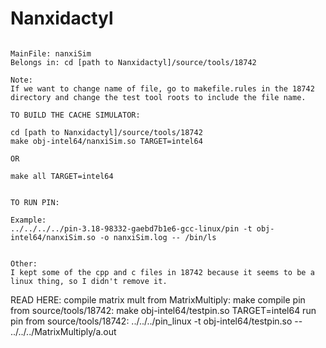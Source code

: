 # Nanxidactyl

~~~~~~~~~~~~~~~~~~~~~~~~~~~~~~~~~~~~~~~~~~~~~~~~~~~~~~~~~~~~~~~~~~~~~~~~~~~~

MainFile: nanxiSim 
Belongs in: cd [path to Nanxidactyl]/source/tools/18742

Note: 
If we want to change name of file, go to makefile.rules in the 18742 directory and change the test tool roots to include the file name. 

~~~~~~~~~~~~~~~~~~~~~~~~~~~~~~~~~~~~~~~~~~~~~~~~~~~~~~~~~~~~~~~~~~~~~~~~~~~~
~~~~~~~~~~~~~~~~~~~~~~~~~~~~~~~~~~~~~~~~~~~~~~~~~~~~~~~~~~~~~~~~~~~~~~~~~~~~
TO BUILD THE CACHE SIMULATOR:  

cd [path to Nanxidactyl]/source/tools/18742
make obj-intel64/nanxiSim.so TARGET=intel64

OR 

make all TARGET=intel64

~~~~~~~~~~~~~~~~~~~~~~~~~~~~~~~~~~~~~~~~~~~~~~~~~~~~~~~~~~~~~~~~~~~~~~~~~~~~
~~~~~~~~~~~~~~~~~~~~~~~~~~~~~~~~~~~~~~~~~~~~~~~~~~~~~~~~~~~~~~~~~~~~~~~~~~~~

TO RUN PIN: 

Example: 
../../../../pin-3.18-98332-gaebd7b1e6-gcc-linux/pin -t obj-intel64/nanxiSim.so -o nanxiSim.log -- /bin/ls

~~~~~~~~~~~~~~~~~~~~~~~~~~~~~~~~~~~~~~~~~~~~~~~~~~~~~~~~~~~~~~~~~~~~~~~~~~~~

~~~~~~~~~~~~~~~~~~~~~~~~~~~~~~~~~~~~~~~~~~~~~~~~~~~~~~~~~~~~~~~~~~~~~~~~~~~~

Other: 
I kept some of the cpp and c files in 18742 because it seems to be a linux thing, so I didn't remove it. 

~~~~~~~~~~~~~~~~~~~~~~~~~~~~~~~~~~~~~~~~~~~~~~~~~~~~~~~~~~~~~~~~~~~~~~~~~~~~


READ HERE: 
compile matrix mult from MatrixMultiply: make
compile pin from source/tools/18742: make obj-intel64/testpin.so TARGET=intel64
run pin from source/tools/18742: ../../../pin_linux -t obj-intel64/testpin.so -- ../../../MatrixMultiply/a.out
